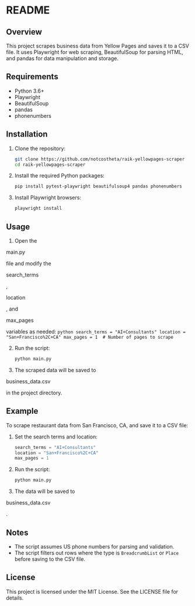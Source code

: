 # README

## Overview

This project scrapes business data from Yellow Pages and saves it to a CSV file. It uses Playwright for web scraping, BeautifulSoup for parsing HTML, and pandas for data manipulation and storage.

## Requirements

- Python 3.6+
- Playwright
- BeautifulSoup
- pandas
- phonenumbers

## Installation

1. Clone the repository:
    ```sh
    git clone https://github.com/notcostheta/raik-yellowpages-scraper
    cd raik-yellowpages-scraper
    ```

2. Install the required Python packages:
    ```sh
    pip install pytest-playwright beautifulsoup4 pandas phonenumbers
    ```

3. Install Playwright browsers:
    ```sh
    playwright install
    ```

## Usage

1. Open the 

main.py

 file and modify the 

search_terms

, 

location

, and 

max_pages

 variables as needed:
    ```python
    search_terms = "AI+Consultants"
    location = "San+Francisco%2C+CA"
    max_pages = 1  # Number of pages to scrape
    ```

2. Run the script:
    ```sh
    python main.py
    ```

3. The scraped data will be saved to 

business_data.csv

 in the project directory.

## Example

To scrape restaurant data from San Francisco, CA, and save it to a CSV file:

1. Set the search terms and location:
    ```python
    search_terms = "AI+Consultants"
    location = "San+Francisco%2C+CA"
    max_pages = 1
    ```

2. Run the script:
    ```sh
    python main.py
    ```

3. The data will be saved to 

business_data.csv

.

## Notes

- The script assumes US phone numbers for parsing and validation.
- The script filters out rows where the type is `BreadcrumbList` or `Place` before saving to the CSV file.

## License

This project is licensed under the MIT License. See the LICENSE file for details.